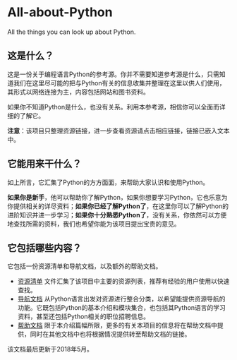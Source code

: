 # All-about-Python

All the things you can look up about Python.

## 这是什么？

这是一份关于编程语言Python的参考源。你并不需要知道参考源是什么，只需知道我们在这里尽可能的把与Python有关的信息收集并整理在这里以供人们使用，其形式以网络连接为主，内容包括网站和图书资料。

如果你不知道Python是什么，也没有关系。利用本参考源，相信你可以全面而详细的了解它。

**注意**：该项目只整理资源链接，进一步查看资源请点击相应链接，链接已嵌入文本中。

## 它能用来干什么？

如上所言，它汇集了Python的方方面面，来帮助大家认识和使用Python。

**如果你是新手**，他可以帮助你了解Python，如果你想要学习Python，它也乐意为你提供相关的详尽资料；**如果你已经了解Python了**，在这里你可以了解Python的进阶知识并进一步学习；**如果你十分熟悉Python了**，没有关系，你依然可以方便地查找所需的资料，我们也希望你能为该项目提出宝贵的意见。

## 它包括哪些内容？

它包括一份资源清单和导航文档，以及额外的帮助文档。

- [资源清单](./Resources.md) 文件汇集了该项目中主要的资源列表，推荐有经验的用户使用以快速查找。
- [导航文档](./Guide.md) 从Python语言出发对资源进行整合分类，以希望能提供资源导航的功能。它既包括Python的基本介绍和模块集合，也包括其Python语言的学习资料，甚至还包括Python相关的职位招聘信息。
- [帮助文档](./help.md) 限于本介绍篇幅所限，更多的有关本项目的信息将在帮助文档中提供，同时在其他文档中也将根据情况提供转至帮助文档的链接。

该文档最后更新于2018年5月。
